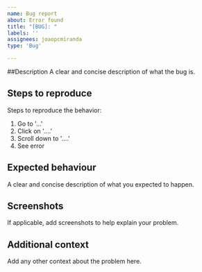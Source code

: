 ```yaml
---
name: Bug report
about: Error found
title: "[BUG]: "
labels: ''
assignees: joaopcmiranda
type: 'Bug'

---
```


##Description
A clear and concise description of what the bug is.

## Steps to reproduce
Steps to reproduce the behavior:
1. Go to '...'
2. Click on '....'
3. Scroll down to '....'
4. See error

## Expected behaviour
A clear and concise description of what you expected to happen.

## Screenshots
If applicable, add screenshots to help explain your problem.

## Additional context
Add any other context about the problem here.
